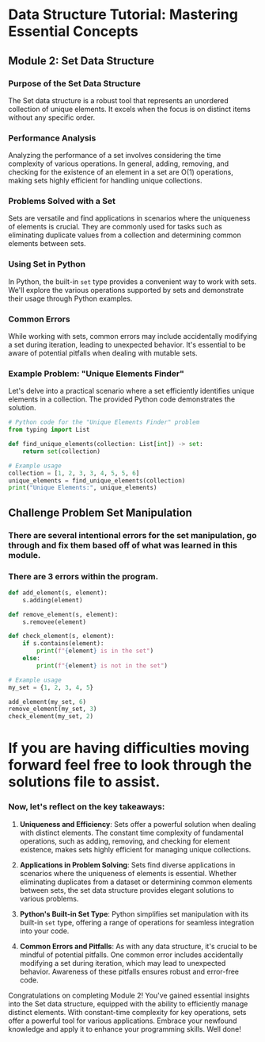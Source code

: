 # Data Structure Tutorial: Mastering Essential Concepts

## Module 2: Set Data Structure

### Purpose of the Set Data Structure
The Set data structure is a robust tool that represents an unordered collection of unique elements. It excels when the focus is on distinct items without any specific order.

### Performance Analysis
Analyzing the performance of a set involves considering the time complexity of various operations. In general, adding, removing, and checking for the existence of an element in a set are O(1) operations, making sets highly efficient for handling unique collections.

### Problems Solved with a Set
Sets are versatile and find applications in scenarios where the uniqueness of elements is crucial. They are commonly used for tasks such as eliminating duplicate values from a collection and determining common elements between sets.

### Using Set in Python
In Python, the built-in `set` type provides a convenient way to work with sets. We'll explore the various operations supported by sets and demonstrate their usage through Python examples.

### Common Errors
While working with sets, common errors may include accidentally modifying a set during iteration, leading to unexpected behavior. It's essential to be aware of potential pitfalls when dealing with mutable sets.

### Example Problem: "Unique Elements Finder"
Let's delve into a practical scenario where a set efficiently identifies unique elements in a collection. The provided Python code demonstrates the solution.

```python
# Python code for the "Unique Elements Finder" problem
from typing import List

def find_unique_elements(collection: List[int]) -> set:
    return set(collection)

# Example usage
collection = [1, 2, 3, 3, 4, 5, 5, 6]
unique_elements = find_unique_elements(collection)
print("Unique Elements:", unique_elements)
```
## Challenge Problem Set Manipulation
### There are several intentional errors for the set manipulation, go through and fix them based off of what was learned in this module.
### There are 3 errors within the program.

```python
def add_element(s, element):
    s.adding(element)  

def remove_element(s, element):
    s.removee(element)  

def check_element(s, element):
    if s.contains(element):
        print(f"{element} is in the set")
    else:
        print(f"{element} is not in the set")

# Example usage
my_set = {1, 2, 3, 4, 5}

add_element(my_set, 6)
remove_element(my_set, 3)
check_element(my_set, 2)    
```
# If you are having difficulties moving forward feel free to look through the solutions file to assist.

### Now, let's reflect on the key takeaways:

1. **Uniqueness and Efficiency**: Sets offer a powerful solution when dealing with distinct elements. The constant time complexity of fundamental operations, such as adding, removing, and checking for element existence, makes sets highly efficient for managing unique collections.

2. **Applications in Problem Solving**: Sets find diverse applications in scenarios where the uniqueness of elements is essential. Whether eliminating duplicates from a dataset or determining common elements between sets, the set data structure provides elegant solutions to various problems.

3. **Python's Built-in Set Type**: Python simplifies set manipulation with its built-in `set` type, offering a range of operations for seamless integration into your code.

4. **Common Errors and Pitfalls**: As with any data structure, it's crucial to be mindful of potential pitfalls. One common error includes accidentally modifying a set during iteration, which may lead to unexpected behavior. Awareness of these pitfalls ensures robust and error-free code.

Congratulations on completing Module 2! You've gained essential insights into the Set data structure, equipped with the ability to efficiently manage distinct elements. With constant-time complexity for key operations, sets offer a powerful tool for various applications. Embrace your newfound knowledge and apply it to enhance your programming skills. Well done!